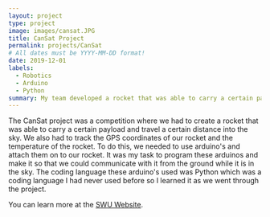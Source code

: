 ```yaml
---
layout: project
type: project
image: images/cansat.JPG
title: CanSat Project
permalink: projects/CanSat
# All dates must be YYYY-MM-DD format!
date: 2019-12-01
labels:
  - Robotics
  - Arduino
  - Python
summary: My team developed a rocket that was able to carry a certain payload with GPS tracking.
---
```


The CanSat project was a competition where we had to create a rocket that was able to carry a certain payload and travel a certain distance into the sky. We also had to track the GPS coordinates of our rocket and the temperature of the rocket. To do this, we needed to use arduino's and attach them on to our rocket. It was my task to program these arduinos and make it so that we could communicate with it from the ground while it is in the sky. The coding language these arduino's used was Python which was a coding language I had never used before so I learned it as we went through the project.

You can learn more at the [SWU Website](https://dev.cimp2021.datahouse.com/Home).
